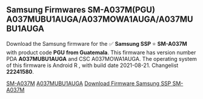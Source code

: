 <h2>Samsung Firmwares SM-A037M(PGU) A037MUBU1AUGA/A037MOWA1AUGA/A037MUBU1AUGA</h2>
Download the Samsung firmware for the ✅ <strong>Samsung SSP </strong> ⭐ <strong>SM-A037M</strong> with product code <strong>PGU</strong> <strong> from Guatemala</strong>. This firmware has version number PDA <strong>A037MUBU1AUGA</strong> and CSC A037MOWA1AUGA. The operating system of this firmware is Android R , with build date 2021-08-21. Changelist <strong>22241580</strong>.


[SM-A037M](https://samfirm.shop/samsung/model/SM-A037M)
[A037MUBU1AUGA](https://samfirm.shop/samsung/pda/A037MUBU1AUGA)
[Download Firmware Samsung SSP SM-A037M](https://samfirm.shop/samsung/firmware/454191)
